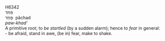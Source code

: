 <body>
  <p>H6342<br>  פּחד  <br> פָּחַד  ‎  pâchad  <br><i>paw-khad‘ </i><br>A primitive root; to <i>be</i> <i>startled</i> (by a sudden alarm); hence to <i>fear</i> in general: - be afraid, stand in awe, (be in) fear, make to shake.<br></p>
 </body>